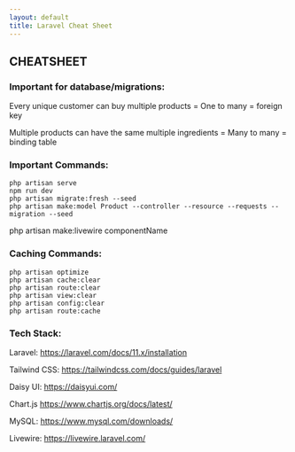```yaml
---
layout: default
title: Laravel Cheat Sheet
---
```


<h2>CHEATSHEET</h2>
<h3>Important for database/migrations:</h3>
<p>Every unique customer can buy multiple products = One to many = foreign key</p>
<p>Multiple products can have the same multiple ingredients = Many to many = binding table</p>

<h3>Important Commands:</h3>
<div class="codesnippet-wrapper">
  <div class="line-numbers">
</div>
<pre class="codesnippet">
<code>php artisan serve
npm run dev
php artisan migrate:fresh --seed
php artisan make:model Product --controller --resource --requests --migration --seed</code></pre></div>
php artisan make:livewire componentName</code></pre></div>

<h3>Caching Commands:</h3>
<div class="codesnippet-wrapper">
  <div class="line-numbers">
</div>
<pre class="codesnippet">
<code>php artisan optimize
php artisan cache:clear
php artisan route:clear
php artisan view:clear
php artisan config:clear
php artisan route:cache</code></pre></div>

<h3>Tech Stack:</h3>
<p>Laravel: <a href="https://laravel.com/docs/11.x/installation">https://laravel.com/docs/11.x/installation</a></p>
<p>Tailwind CSS: <a href="https://tailwindcss.com/docs/guides/laravel">https://tailwindcss.com/docs/guides/laravel</a></p>
<p>Daisy UI: <a href="https://daisyui.com/">https://daisyui.com/</a></p>
<p>Chart.js <a href="https://www.chartjs.org/docs/latest/">https://www.chartjs.org/docs/latest/</a></p>
<p>MySQL: <a href="https://www.mysql.com/downloads/">https://www.mysql.com/downloads/</a></p>
<p>Livewire: <a href="https://livewire.laravel.com/">https://livewire.laravel.com/</a></p>



<!-- <button href="/views/laravel/quick_start">Back</button>-->
<!-- <button href="/views/laravel/quick_start">Next</button> -->
